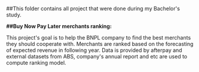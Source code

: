 ##This folder contains all project that were done during my Bachelor's study. 

**##Buy Now Pay Later merchants ranking:**

This project's goal is to help the BNPL company to find the best merchants they should cooperate with. Merchants are ranked based on the forecasting of expected revenue in following year. Data is provided by afterpay and external datasets from ABS, company's annual report and etc are used to compute ranking model. 
